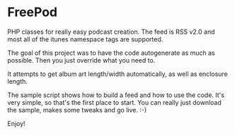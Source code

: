 # FreePod
PHP classes for really easy podcast creation.  The feed is RSS v2.0 and most all of the itunes namespace tags are supported.

The goal of this project was to have the code autogenerate as much as possible.  Then you just override what you need to.

It attempts to get album art length/width automatically, as well as enclosure length.

The sample script shows how to build a feed and how to use the code.  It's very simple, so that's the first place to start.  You can really just download the sample, makes some tweaks and go live.  :-)

Enjoy!
